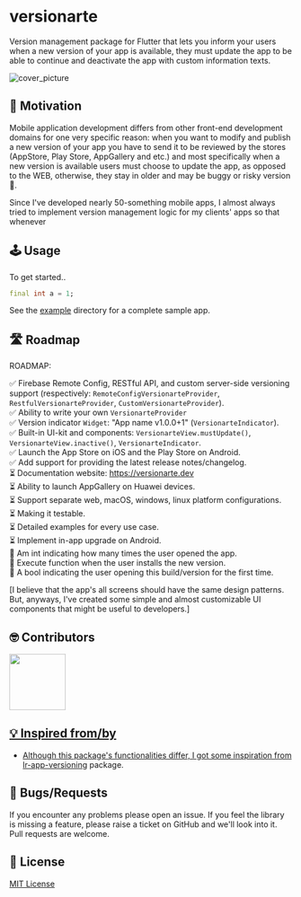 # versionarte

Version management package for Flutter that lets you inform your users when a new version of your app is available, they must update the app to be able to continue and deactivate the app with custom information texts.

<img src="#" alt="cover_picture" />

## 🚀 Motivation

Mobile application development differs from other front-end development domains for one very specific reason: when you want to modify and publish a new version of your app you have to send it to be reviewed by the stores (AppStore, Play Store, AppGallery and etc.) and most specifically when a new version is available users must choose to update the app, as opposed to the WEB, otherwise, they stay in older and may be buggy or risky version 🥺.

Since I've developed nearly 50-something mobile apps, I almost always tried to implement version management logic for my clients' apps so that whenever 

## 🕹️ Usage

To get started..

```dart
final int a = 1;
```

See the <a href="#">example</a> directory for a complete sample app.

## 🛣️ Roadmap
ROADMAP:

✅ Firebase Remote Config, RESTful API, and custom server-side versioning support (respectively: `RemoteConfigVersionarteProvider`,  `RestfulVersionarteProvider`, `CustomVersionarteProvider`).  
✅ Ability to write your own `VersionarteProvider`  
✅ Version indicator `Widget`: "App name v1.0.0+1" (`VersionarteIndicator`).  
✅ Built-in UI-kit and components: `VersionarteView.mustUpdate()`, `VersionarteView.inactive()`, `VersionarteIndicator`.  
✅ Launch the App Store on iOS and the Play Store on Android.  
✅ Add support for providing the latest release notes/changelog.  
⏳ Documentation website: https://versionarte.dev  
⏳ Ability to launch AppGallery on Huawei devices.  
⏳ Support separate web, macOS, windows, linux platform configurations.  
⏳ Making it testable.  
⏳ Detailed examples for every use case.  
⏳ Implement in-app upgrade on Android.  
🤔 Am int indicating how many times the user opened the app.  
🤔 Execute function when the user installs the new version.  
🤔 A bool indicating the user opening this build/version for the first time.  

[I believe that the app's all screens should have the same design patterns. But, anyways, I've created some simple and almost customizable UI components that might be useful to developers.]

## 🤓 Contributors

<a  href="https://github.com/kamranbekirovyz/versionarte/graphs/contributors"> <img  src="https://github.com/kamranbekirovyz.png" height="100">

## 💡 Inspired from/by

- Although this package's functionalities differ, I got some inspiration from <a href="https://github.com/levin-riegner/lr-app-versioning">lr-app-versioning</a> package.

## 🐞 Bugs/Requests

If you encounter any problems please open an issue. If you feel the library is missing a feature, please raise a ticket on GitHub and we'll look into it. Pull requests are welcome.

## 📃 License

<a href="https://github.com/kamranbekirovyz/versionarte/blob/main/LICENSE">MIT License</a>